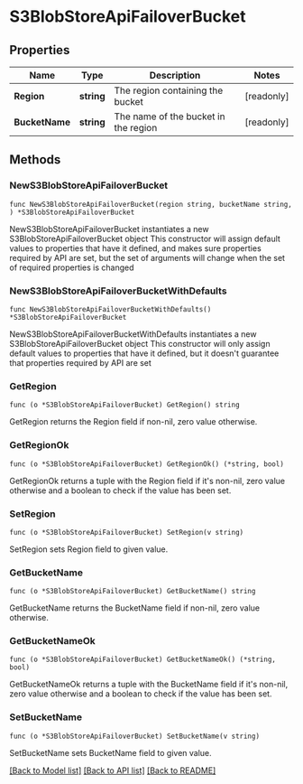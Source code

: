 # S3BlobStoreApiFailoverBucket

## Properties

Name | Type | Description | Notes
------------ | ------------- | ------------- | -------------
**Region** | **string** | The region containing the bucket | [readonly] 
**BucketName** | **string** | The name of the bucket in the region | [readonly] 

## Methods

### NewS3BlobStoreApiFailoverBucket

`func NewS3BlobStoreApiFailoverBucket(region string, bucketName string, ) *S3BlobStoreApiFailoverBucket`

NewS3BlobStoreApiFailoverBucket instantiates a new S3BlobStoreApiFailoverBucket object
This constructor will assign default values to properties that have it defined,
and makes sure properties required by API are set, but the set of arguments
will change when the set of required properties is changed

### NewS3BlobStoreApiFailoverBucketWithDefaults

`func NewS3BlobStoreApiFailoverBucketWithDefaults() *S3BlobStoreApiFailoverBucket`

NewS3BlobStoreApiFailoverBucketWithDefaults instantiates a new S3BlobStoreApiFailoverBucket object
This constructor will only assign default values to properties that have it defined,
but it doesn't guarantee that properties required by API are set

### GetRegion

`func (o *S3BlobStoreApiFailoverBucket) GetRegion() string`

GetRegion returns the Region field if non-nil, zero value otherwise.

### GetRegionOk

`func (o *S3BlobStoreApiFailoverBucket) GetRegionOk() (*string, bool)`

GetRegionOk returns a tuple with the Region field if it's non-nil, zero value otherwise
and a boolean to check if the value has been set.

### SetRegion

`func (o *S3BlobStoreApiFailoverBucket) SetRegion(v string)`

SetRegion sets Region field to given value.


### GetBucketName

`func (o *S3BlobStoreApiFailoverBucket) GetBucketName() string`

GetBucketName returns the BucketName field if non-nil, zero value otherwise.

### GetBucketNameOk

`func (o *S3BlobStoreApiFailoverBucket) GetBucketNameOk() (*string, bool)`

GetBucketNameOk returns a tuple with the BucketName field if it's non-nil, zero value otherwise
and a boolean to check if the value has been set.

### SetBucketName

`func (o *S3BlobStoreApiFailoverBucket) SetBucketName(v string)`

SetBucketName sets BucketName field to given value.



[[Back to Model list]](../README.md#documentation-for-models) [[Back to API list]](../README.md#documentation-for-api-endpoints) [[Back to README]](../README.md)


